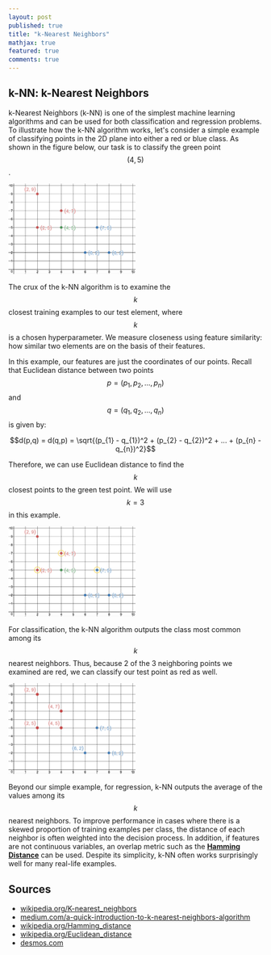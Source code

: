 ```yaml
---
layout: post
published: true
title: "k-Nearest Neighbors"
mathjax: true
featured: true
comments: true
---
```

<h2><a name="intro"></a>k-NN: k-Nearest Neighbors</h2>

k-Nearest Neighbors (k-NN) is one of the simplest machine learning algorithms and can be used for both classification and regression problems. To illustrate how the k-NN algorithm works, let's consider a simple example of classifying points in the 2D plane into either a red or blue class. As shown in the figure below, our task is to classify the green point $$(4, 5)$$.

<img src="/images/knn1.png" style="width: 50%;"/>

The crux of the k-NN algorithm is to examine the $$k$$ closest training examples to our test element, where $$k$$ is a chosen hyperparameter. We measure closeness using feature similarity: how similar two elements are on the basis of their features.

In this example, our features are just the coordinates of our points. Recall that Euclidean distance between two points $$p = (p_{1}, p_{2},...,p_{n})$$ and $$q = (q_{1}, q_{2},...,q_{n})$$ is given by:

$$d(p,q) = d(q,p) = \sqrt{(p_{1} - q_{1})^2 + (p_{2} - q_{2})^2 + ... + (p_{n} - q_{n})^2}$$

Therefore, we can use Euclidean distance to find the $$k$$ closest points to the green test point. We will use $$k=3$$ in this example.

<img src="/images/knn2.png" style="width: 50%;"/>

For classification, the k-NN algorithm outputs the class most common among its $$k$$ nearest neighbors. Thus, because 2 of the 3 neighboring points we examined are red, we can classify our test point as red as well.

<img src="/images/knn3.png" style="width: 50%;"/>

Beyond our simple example, for regression, k-NN outputs the average of the values among its $$k$$ nearest neighbors. To improve performance in cases where there is a skewed proportion of training examples per class, the distance of each neighbor is often weighted into the decision process. In addition, if features are not continuous variables, an overlap metric such as the [**Hamming Distance**](https://en.wikipedia.org/wiki/Hamming_distance) can be used. Despite its simplicity, k-NN often works surprisingly well for many real-life examples.

<h2>Sources</h2>
<ul>
  <li><a href='https://en.wikipedia.org/wiki/K-nearest_neighbors_algorithm#Statistical_setting'>wikipedia.org/K-nearest_neighbors</a></li>
  <li><a href='https://medium.com/@adi.bronshtein/a-quick-introduction-to-k-nearest-neighbors-algorithm-62214cea29c7'>medium.com/a-quick-introduction-to-k-nearest-neighbors-algorithm</a></li>
  <li><a href='https://en.wikipedia.org/wiki/Hamming_distance'>wikipedia.org/Hamming_distance</a></li>
  <li><a href='https://en.wikipedia.org/wiki/Euclidean_distance'>wikipedia.org/Euclidean_distance</a></li>
  <li><a href='https://www.desmos.com/'>desmos.com</a></li>
</ul>
